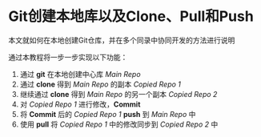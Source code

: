 # Git创建本地库以及Clone、Pull和Push

本文就如何在本地创建Git仓库，并在多个同录中协同开发的方法进行说明

通过本教程将一步一步实现以下功能：
1. 通过 **git** 在本地创建中心库 *Main Repo*
2. 通过 **clone** 得到 *Main Repo* 的副本 *Copied Repo 1*
3. 继续通过 **clone** 得到 *Main Repo* 的另一个副本 *Copied Repo 2*
3. 对 *Copied Repo 1* 进行修改，**Commit**
4. 将 **Commit** 后的 *Copied Repo 1* **push** 到 *Main Repo* 中
5. 使用 **pull** 将 *Copied Repo 1* 中的修改同步到 *Copied Repo 2* 中

